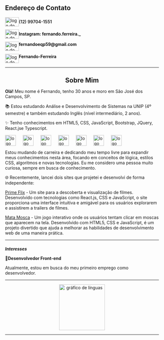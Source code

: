 <div> <h2>Endereço de Contato</h2> <div align="left" style="display: flex; flex-direction: column; row-gap: 10px;"> <div style="display: flex; align-items: center;"> <a href="https://w.app/7fL0wP" target="blank"> <img src="https://raw.githubusercontent.com/maurodesouza/profile-readme-generator/master/src/assets/icons/social/whatsapp/default.svg" width="45" height="30" alt="logo do whatsapp" /> </a> <p style="margin: 0; font-weight: 600;">(12) 99704-1551</p> </div> <div style="display: flex; align-items: center;"> <a href="https://www.instagram.com/fernando.ferreira./" target="blank"> <img src="https://raw.githubusercontent.com/maurodesouza/profile-readme-generator/master/src/assets/icons/social/instagram/default.svg" width="45" height="30" alt="logo do instagram" /> </a> <p style="margin: 0;font-weight: 600;"><a style="text-decoration: none; color: black;" href="https://www.instagram.com/fernando.ferreira./">Instagram: fernando.ferreira._</a></p> </div> <div style="display: flex;"> <img src="https://raw.githubusercontent.com/maurodesouza/profile-readme-generator/master/src/assets/icons/social/gmail/default.svg" width="45" height="30" alt="logo do gmail" /> <p style="margin: 0; color: black; font-weight: 600;">fernandoeqp59@gmail.com</p> </div> <div style="display: flex;"> <a href="https://www.linkedin.com/in/fernando-ferreira-78927b203" target="_blank"> <img src="https://raw.githubusercontent.com/maurodesouza/profile-readme-generator/master/src/assets/icons/social/linkedin/default.svg" width="45" height="30" alt="logo do linkedin" /> </a> <p style="margin: 0; font-weight: 600;"><a style="text-decoration: none; color: black;" href="https://www.linkedin.com/in/fernando-ferreira-78927b203">Fernando-Ferreira</a></p> </div> </div> <hr> <h2 style="margin-bottom: 15px; text-align: center;">Sobre Mim</h2> <p align="left"><b>Olá!</b> Meu nome é Fernando, tenho 30 anos e moro em São José dos Campos, SP.</p> <p align="left">📚 Estou estudando Análise e Desenvolvimento de Sistemas na UNIP (4º semestre) e também estudando Inglês (nível intermediário, 2 anos).</p> <p align="left">✨ Tenho conhecimentos em HTML5, CSS, JavaScript, Bootstrap, JQuery, React.jse Typescript.</p> <div align="left" style="margin-bottom: 10px;"> <img src="https://cdn.jsdelivr.net/gh/devicons/devicon/icons/html5/html5-original.svg" height="35" alt="logo html5" /> <img width="15" /> <img src="https://cdn.jsdelivr.net/gh/devicons/devicon/icons/css3/css3-original.svg" height="35" alt="logo css3" /> <img width="15" /> <img src="https://cdn.jsdelivr.net/gh/devicons/devicon/icons/javascript/javascript-original.svg" height="35" alt="logo javascript" /> <img width="15" /> <img src="https://cdn.jsdelivr.net/gh/devicons/devicon/icons/bootstrap/bootstrap-original.svg" height="35" alt="logo bootstrap" /> <img width="15" /> <img src="https://cdn.jsdelivr.net/gh/devicons/devicon/icons/sass/sass-original.svg" height="35" alt="logo sass" /> <img width="15" /> <img src="https://cdn.jsdelivr.net/gh/devicons/devicon/icons/react/react-original.svg" height="35" alt="logo react" /> <img width="15" /> <img src="https://cdn.jsdelivr.net/gh/devicons/devicon/icons/typescript/typescript-original.svg" height="35" alt="logo typescript" /> <p style="margin-top: 10px;">Estou mudando de carreira e dedicando meu tempo livre para expandir meus conhecimentos nesta área, focando em conceitos de lógica, estilos CSS, algoritmos e novas tecnologias. Eu me considero uma pessoa muito curiosa, sempre em busca de conhecimento.</p> <p align="left">🌐 Recentemente, lancei dois sites que projetei e desenvolvi de forma independente:</p> <p align="left"> <a href="https://prime-flix-movie-23.netlify.app/" target="_blank">Prime Flix</a> - Um site para a descoberta e visualização de filmes. Desenvolvido com tecnologias como React.js, CSS e JavaScript, o site proporciona uma interface intuitiva e amigável para os usuários explorarem e assistirem a trailers de filmes.</p> <p align="left"> <a href="https://mata-mosca-23.netlify.app/" target="_blank">Mata Mosca</a> - Um jogo interativo onde os usuários tentam clicar em moscas que aparecem na tela. Desenvolvido com HTML5, CSS e JavaScript, é um projeto divertido que ajuda a melhorar as habilidades de desenvolvimento web de uma maneira prática.</p> </div> <hr> <h5 align="left" style="margin-bottom: 10px;">Interesses</h5> <p>🎯<b>Desenvolvedor Front-end</b></p> <p>Atualmente, estou em busca do meu primeiro emprego como desenvolvedor.</p> <hr> <div align="center"> <img src="https://github-readme-stats.vercel.app/api/top-langs?username=FernandoFerreira94&locale=en&hide_title=false&layout=compact&card_width=320&langs_count=5&theme=dracula&hide_border=false&order=2" height="150" alt="gráfico de línguas" /> </div> <hr> </div>
